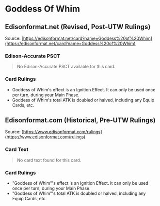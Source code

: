 # Goddess Of Whim

## Edisonformat.net (Revised, Post-UTW Rulings)

Source: [https://edisonformat.net/card?name=Goddess%20of%20Whim](https://edisonformat.net/card?name=Goddess%20of%20Whim)

### Edison-Accurate PSCT

> No Edison-Accurate PSCT available for this card.

### Card Rulings

*   Goddess of Whim's effect is an Ignition Effect. It can only be used once per turn, during your Main Phase.
*   Goddess of Whim's total ATK is doubled or halved, including any Equip Cards, etc.


## Edisonformat.com (Historical, Pre-UTW Rulings)

Source: [https://www.edisonformat.com/rulings](https://www.edisonformat.com/rulings)

### Card Text

> No card text found for this card.

### Card Rulings

*   "Goddess of Whim"'s effect is an Ignition Effect. It can only be used once per turn, during your Main Phase.
*   "Goddess of Whim"'s total ATK is doubled or halved, including any Equip Cards, etc.


